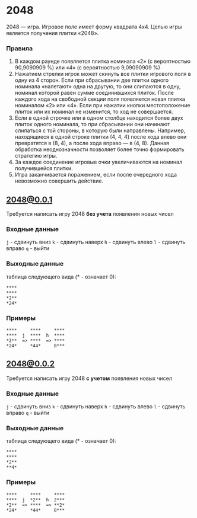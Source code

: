 # 2048

2048 — игра. Игровое поле имеет форму квадрата 4x4. Целью игры является получения плитки «2048».

### Правила
1. В каждом раунде появляется плитка номинала «2» (с вероятностью 90,9090909 %) или «4» (с вероятностью 9,09090909 %)
2. Нажатием стрелки игрок может скинуть все плитки игрового поля в одну из 4 сторон. Если при сбрасывании две плитки одного номинала «налетают» одна на другую, то они слипаются в одну, номинал которой равен сумме соединившихся плиток. После каждого хода на свободной секции поля появляется новая плитка номиналом «2» или «4». Если при нажатии кнопки местоположение плиток или их номинал не изменится, то ход не совершается.
3. Если в одной строчке или в одном столбце находится более двух плиток одного номинала, то при сбрасывании они начинают слипаться с той стороны, в которую были направлены. Например, находящиеся в одной строке плитки (4, 4, 4) после хода влево они превратятся в (8, 4), а после хода вправо — в (4, 8). Данная обработка неоднозначности позволяет более точно формировать стратегию игры.
4. За каждое соединение игровые очки увеличиваются на номинал получившейся плитки.
5. Игра заканчивается поражением, если после очередного хода невозможно совершить действие.

## 2048@0.0.1
Требуется написать игру 2048 **без учета** появления новых чисел

### Входные данные
`j` - сдвинуть вниз
`k` - сдвинуть наверх
`h` - сдвинуть влево
`l` - сдвинуть вправо
`q` - выйти

### Выходные данные
таблица следующего вида (* - означает 0):
```
****	
****	
*2**	
*24*
```

### Примеры
```
****     ****     ****	
****  j  ****  h  ****
*2**  => ****  => ****
*24*     *44*     8***
```

## 2048@0.0.2
Требуется написать игру 2048 **с учетом** появления новых чисел

### Входные данные
`j` - сдвинуть вниз
`k` - сдвинуть наверх
`h` - сдвинуть влево
`l` - сдвинуть вправо
`q` - выйти

### Выходные данные
таблица следующего вида (* - означает 0):
```
****	
****	
*2**	
**4*
```

### Примеры
```
****     ****     ****	
****  j  *2**  h  2***
*2**  => ****  => **2*
*24*     *44*     8***
```

